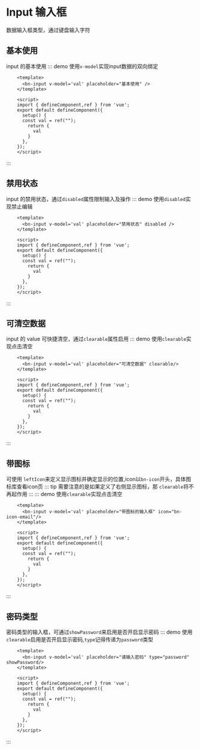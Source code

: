# Input 输入框
数据输入框类型，通过键盘输入字符

## 基本使用
input 的基本使用
::: demo 使用`v-model`实现input数据的双向绑定
```vue
    <template>
      <bn-input v-model='val' placeholder="基本使用" />
    </template>

    <script>
    import { defineComponent,ref } from 'vue';
    export default defineComponent({
      setup() {
      const val = ref("");      
        return {
          val
        }
      },
    });
    </script>
```
:::

## 禁用状态
input 的禁用状态，通过`disabled`属性限制输入及操作
::: demo 使用`disabled`实现禁止编辑
```vue
    <template>
      <bn-input v-model='val' placeholder="禁用状态" disabled />
    </template>

    <script>
    import { defineComponent,ref } from 'vue';
    export default defineComponent({
      setup() {
      const val = ref("");      
        return {
          val
        }
      },
    });
    </script>
```
:::

## 可清空数据
input 的 value 可快捷清空，通过`clearable`属性启用
::: demo 使用`clearable`实现点击清空
```vue
    <template>
      <bn-input v-model='val' placeholder="可清空数据" clearable/>
    </template>

    <script>
    import { defineComponent,ref } from 'vue';
    export default defineComponent({
      setup() {
      const val = ref("");      
        return {
          val
        }
      },
    });
    </script>
```
:::
## 带图标
可使用 `leftIcon`来定义显示图标并确定显示的位置,icon以`bn-icon`开头，具体图标库查看icon页
::: tip
需要注意的是如果定义了右侧显示图标，那 `clearable`将不再起作用
:::
::: demo 使用`clearable`实现点击清空
```vue
    <template>
      <bn-input v-model='val' placeholder="带图标的输入框" icon="bn-icon-email"/>
    </template>

    <script>
    import { defineComponent,ref } from 'vue';
    export default defineComponent({
      setup() {
      const val = ref("");      
        return {
          val
        }
      },
    });
    </script>
```
:::
## 密码类型
密码类型的输入框，可通过`showPassword`来启用是否开启显示密码
::: demo 使用`clearable`启用是否开启显示密码,`type`记得传递为`password`类型
```vue
    <template>
      <bn-input v-model='val' placeholder="请输入密码" type="password" showPassword/>
    </template>

    <script>
    import { defineComponent,ref } from 'vue';
    export default defineComponent({
      setup() {
      const val = ref("");      
        return {
          val
        }
      },
    });
    </script>
```
:::
